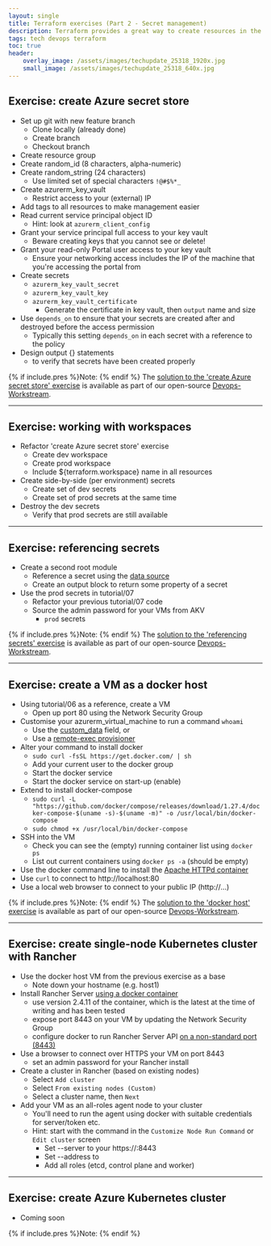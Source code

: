 ```yaml
---
layout: single
title: Terraform exercises (Part 2 - Secret management)
description: Terraform provides a great way to create resources in the cloud using infrastructure-as-code.  Just ensure you grant yourself permission to delete the things you create!
tags: tech devops terraform
toc: true
header:
    overlay_image: /assets/images/techupdate_25318_1920x.jpg
    small_image: /assets/images/techupdate_25318_640x.jpg
---
```


## Exercise: create Azure secret store
* Set up git with new feature branch
    * Clone locally (already done)
    * Create branch
    * Checkout branch
* Create resource group
* Create random_id (8 characters, alpha-numeric)
* Create random_string (24 characters)
    * Use limited set of special characters `!@#$%*_`
* Create azurerm_key_vault
    * Restrict access to your (external) IP
* Add tags to all resources to make management easier
* Read current service principal object ID
    * Hint: look at `azurerm_client_config`
* Grant your service principal full access to your key vault
    * Beware creating keys that you cannot see or delete!
* Grant your read-only Portal user access to your key vault
    * Ensure your networking access includes the IP of the machine that you're accessing the portal from
* Create secrets
    * `azurerm_key_vault_secret`
    * `azurerm_key_vault_key`
    * `azurerm_key_vault_certificate`
        * Generate the certificate in key vault, then `output` name and size
* Use `depends_on` to ensure that your secrets are created after and destroyed before the access permission
    * Typically this setting `depends_on` in each secret with a reference to the policy
* Design output {} statements
    * to verify that secrets have been created properly

{% if include.pres %}Note: {% endif %}
The [solution to the 'create Azure secret store' exercise](https://github.com/lightenna/devops-workstream/tree/master/terraform/tutorial/08-azure-secrets) is available as part of our open-source [Devops-Workstream](https://github.com/lightenna/devops-workstream/).

---

## Exercise: working with workspaces
* Refactor 'create Azure secret store' exercise
    * Create dev workspace
    * Create prod workspace
    * Include ${terraform.workspace} name in all resources
* Create side-by-side (per environment) secrets
    * Create set of dev secrets
    * Create set of prod secrets at the same time
* Destroy the dev secrets
    * Verify that prod secrets are still available

---

## Exercise: referencing secrets
* Create a second root module
    * Reference a secret using the [data source](https://www.terraform.io/docs/providers/azurerm/d/key_vault_secret.html)
    * Create an output block to return some property of a secret
* Use the prod secrets in tutorial/07
    * Refactor your previous tutorial/07 code
    * Source the admin password for your VMs from AKV
        * `prod` secrets

{% if include.pres %}Note: {% endif %}
The [solution to the 'referencing secrets' exercise](https://github.com/lightenna/devops-workstream/tree/master/terraform/tutorial/09-referencing-secrets) is available as part of our open-source [Devops-Workstream](https://github.com/lightenna/devops-workstream/).

---

## Exercise: create a VM as a docker host
* Using tutorial/06 as a reference, create a VM
    * Open up port 80 using the Network Security Group
* Customise your azurerm_virtual_machine to run a command `whoami`
    * Use the [custom_data](https://www.terraform.io/docs/providers/azurerm/r/virtual_machine.html#custom_data) field, or
    * Use a [remote-exec provisioner](https://www.terraform.io/docs/provisioners/remote-exec.html)
* Alter your command to install docker
    * `sudo curl -fsSL https://get.docker.com/ | sh`
    * Add your current user to the docker group
    * Start the docker service
    * Start the docker service on start-up (enable)
* Extend to install docker-compose
    * `sudo curl -L "https://github.com/docker/compose/releases/download/1.27.4/docker-compose-$(uname -s)-$(uname -m)" -o /usr/local/bin/docker-compose`
    * `sudo chmod +x /usr/local/bin/docker-compose`
* SSH into the VM
    * Check you can see the (empty) running container list using `docker ps`
    * List out current containers using `docker ps -a` (should be empty)
* Use the docker command line to install the [Apache HTTPd container](https://hub.docker.com/_/httpd)
* Use `curl` to connect to http://localhost:80
* Use a local web browser to connect to your public IP (http://...)

{% if include.pres %}Note: {% endif %}
The [solution to the 'docker host' exercise](https://github.com/lightenna/devops-workstream/tree/master/terraform/tutorial/10-docker-host) is available as part of our open-source [Devops-Workstream](https://github.com/lightenna/devops-workstream/).

---

## Exercise: create single-node Kubernetes cluster with Rancher
+ Use the docker host VM from the previous exercise as a base
    + Note down your hostname (e.g. host1)
+ Install Rancher Server [using a docker container](https://rancher.com/docs/rancher/v2.x/en/installation/other-installation-methods/single-node-docker/)
    + use version 2.4.11 of the container, which is the latest at the time of writing and has been tested
    + expose port 8443 on your VM by updating the Network Security Group
    + configure docker to run Rancher Server API [on a non-standard port (8443)](https://rancher.com/docs/rancher/v2.x/en/installation/other-installation-methods/single-node-docker/advanced/#running-rancher-rancher-and-rancher-rancher-agent-on-the-same-node)
+ Use a browser to connect over HTTPS your VM on port 8443
    + set an admin password for your Rancher install
+ Create a cluster in Rancher (based on existing nodes)
    + Select `Add cluster`
    + Select `From existing nodes (Custom)`
    + Select a cluster name, then `Next`
+ Add your VM as an all-roles agent node to your cluster
    + You'll need to run the agent using docker with suitable credentials for server/token etc.
    + Hint: start with the command in the `Customize Node Run Command` or `Edit cluster` screen
        + Set --server to your https://<hostname>:8443
        + Set --address to <hostname>
        + Add all roles (etcd, control plane and worker)

---

## Exercise: create Azure Kubernetes cluster
* Coming soon

{% if include.pres %}Note: {% endif %}
